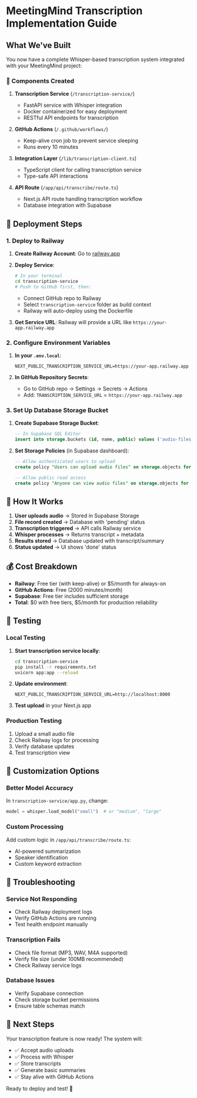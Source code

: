 # MeetingMind Transcription Implementation Guide

## What We've Built

You now have a complete Whisper-based transcription system integrated with your MeetingMind project:

### 🔧 Components Created

1. **Transcription Service** (`/transcription-service/`)
   - FastAPI service with Whisper integration
   - Docker containerized for easy deployment
   - RESTful API endpoints for transcription

2. **GitHub Actions** (`/.github/workflows/`)
   - Keep-alive cron job to prevent service sleeping
   - Runs every 10 minutes

3. **Integration Layer** (`/lib/transcription-client.ts`)
   - TypeScript client for calling transcription service
   - Type-safe API interactions

4. **API Route** (`/app/api/transcribe/route.ts`)
   - Next.js API route handling transcription workflow
   - Database integration with Supabase

## 🚀 Deployment Steps

### 1. Deploy to Railway

1. **Create Railway Account**: Go to [railway.app](https://railway.app)

2. **Deploy Service**:
   ```bash
   # In your terminal
   cd transcription-service
   # Push to GitHub first, then:
   ```
   - Connect GitHub repo to Railway
   - Select `transcription-service` folder as build context
   - Railway will auto-deploy using the Dockerfile

3. **Get Service URL**: Railway will provide a URL like `https://your-app.railway.app`

### 2. Configure Environment Variables

1. **In your `.env.local`**:
   ```env
   NEXT_PUBLIC_TRANSCRIPTION_SERVICE_URL=https://your-app.railway.app
   ```

2. **In GitHub Repository Secrets**:
   - Go to GitHub repo → Settings → Secrets → Actions
   - Add: `TRANSCRIPTION_SERVICE_URL` = `https://your-app.railway.app`

### 3. Set Up Database Storage Bucket

1. **Create Supabase Storage Bucket**:
   ```sql
   -- In Supabase SQL Editor
   insert into storage.buckets (id, name, public) values ('audio-files', 'audio-files', true);
   ```

2. **Set Storage Policies** (in Supabase dashboard):
   ```sql
   -- Allow authenticated users to upload
   create policy "Users can upload audio files" on storage.objects for insert with check (bucket_id = 'audio-files' and auth.uid()::text = (storage.foldername(name))[1]);
   
   -- Allow public read access
   create policy "Anyone can view audio files" on storage.objects for select using (bucket_id = 'audio-files');
   ```

## 🔄 How It Works

1. **User uploads audio** → Stored in Supabase Storage
2. **File record created** → Database with 'pending' status
3. **Transcription triggered** → API calls Railway service
4. **Whisper processes** → Returns transcript + metadata
5. **Results stored** → Database updated with transcript/summary
6. **Status updated** → UI shows 'done' status

## 💰 Cost Breakdown

- **Railway**: Free tier (with keep-alive) or $5/month for always-on
- **GitHub Actions**: Free (2000 minutes/month)
- **Supabase**: Free tier includes sufficient storage
- **Total**: $0 with free tiers, $5/month for production reliability

## 🧪 Testing

### Local Testing

1. **Start transcription service locally**:
   ```bash
   cd transcription-service
   pip install -r requirements.txt
   uvicorn app:app --reload
   ```

2. **Update environment**:
   ```env
   NEXT_PUBLIC_TRANSCRIPTION_SERVICE_URL=http://localhost:8000
   ```

3. **Test upload** in your Next.js app

### Production Testing

1. Upload a small audio file
2. Check Railway logs for processing
3. Verify database updates
4. Test transcription view

## 🔧 Customization Options

### Better Model Accuracy
In `transcription-service/app.py`, change:
```python
model = whisper.load_model("small")  # or "medium", "large"
```

### Custom Processing
Add custom logic in `/app/api/transcribe/route.ts`:
- AI-powered summarization
- Speaker identification
- Custom keyword extraction

## 🐛 Troubleshooting

### Service Not Responding
- Check Railway deployment logs
- Verify GitHub Actions are running
- Test health endpoint manually

### Transcription Fails
- Check file format (MP3, WAV, M4A supported)
- Verify file size (under 100MB recommended)
- Check Railway service logs

### Database Issues
- Verify Supabase connection
- Check storage bucket permissions
- Ensure table schemas match

## 🎉 Next Steps

Your transcription feature is now ready! The system will:
- ✅ Accept audio uploads
- ✅ Process with Whisper
- ✅ Store transcripts
- ✅ Generate basic summaries
- ✅ Stay alive with GitHub Actions

Ready to deploy and test! 🚀
